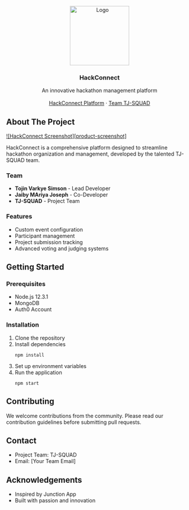 <!-- PROJECT LOGO -->
<p align="center">
  <a href="https://github.com/hackjunction/">
    <img src="https://res.cloudinary.com/hackjunction/image/upload/v1563872579/misc_assets/junction_logos_2019-emblem_black.png" alt="Logo" width="160" height="160">
  </a>

  <h3 align="center">HackConnect</h3>

  <p align="center">
    An innovative hackathon management platform
    <br />
    <br />
    <a href="#">HackConnect Platform</a>
    ·
    <a href="#">Team TJ-SQUAD</a>
  </p>
</p>


<!-- ABOUT THE PROJECT -->
## About The Project

[![HackConnect Screenshot][product-screenshot]](https://hackconnect.com)

HackConnect is a comprehensive platform designed to streamline hackathon organization and management, developed by the talented TJ-SQUAD team.

### Team

* **Tojin Varkye Simson** - Lead Developer
* **Jaiby MAriya Joseph** - Co-Developer
* **TJ-SQUAD** - Project Team

### Features

* Custom event configuration
* Participant management
* Project submission tracking
* Advanced voting and judging systems

<!-- GETTING STARTED -->
## Getting Started

### Prerequisites

* Node.js 12.3.1
* MongoDB
* Auth0 Account

### Installation

1. Clone the repository
2. Install dependencies
   ```
   npm install
   ```
3. Set up environment variables
4. Run the application
   ```
   npm start
   ```

## Contributing

We welcome contributions from the community. Please read our contribution guidelines before submitting pull requests.

## Contact

* Project Team: TJ-SQUAD
* Email: [Your Team Email]

## Acknowledgements

* Inspired by Junction App
* Built with passion and innovation

